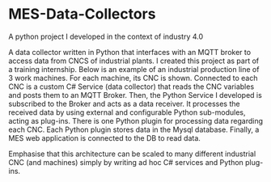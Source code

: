 # MES-Data-Collectors
A python project I developed in the context of industry 4.0

A data collector written in Python that interfaces with an MQTT broker to access data from CNCS of industrial plants.
I created this project as part of a training internship.
Below is an example of an industrial production line of 3 work machines. For each machine, its CNC is shown. Connected to each CNC is a custom C# Service (data collector)  that reads the CNC variables and posts them to an MQTT Broker. Then, the  Python Service I developed is subscribed to the Broker and acts as a data receiver. It processes the received data by using external and configurable Python sub-modules, acting as plug-ins. There is one Python plugin for processing data regarding each CNC. Each Python plugin stores data in the Mysql database. Finally, a MES web application is connected to the DB to read data. 

Emphasise that this architecture can be scaled to many different industrial CNC (and machines) simply by writing ad hoc C# services and Python plug-ins.
